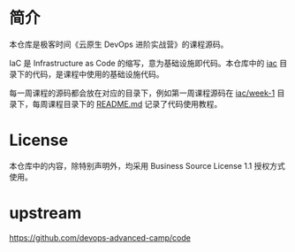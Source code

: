 # 简介

本仓库是极客时间《云原生 DevOps 进阶实战营》的课程源码。

IaC 是 Infrastructure as Code 的缩写，意为基础设施即代码。本仓库中的 [iac](https://github.com/devops-advanced-camp/code/tree/main/iac) 目录下的代码，是课程中使用的基础设施代码。

每一周课程的源码都会放在对应的目录下，例如第一周课程源码在 [iac/week-1](https://github.com/devops-advanced-camp/code/tree/main/iac/week-1/devops-overview) 目录下，每周课程目录下的 [README.md](https://github.com/devops-advanced-camp/code/blob/main/iac/week-1/devops-overview/README.md) 记录了代码使用教程。

# License

本仓库中的内容，除特别声明外，均采用 Business Source License 1.1 授权方式使用。

# upstream
https://github.com/devops-advanced-camp/code
